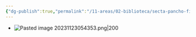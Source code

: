 ```yaml
---
{"dg-publish":true,"permalink":"/11-areas/02-biblioteca/secta-pancho-fierro/","noteIcon":""}
---
```


- ![Pasted image 20231123054353.png|200](/img/user/02%20Image/Pasted%20image%2020231123054353.png)